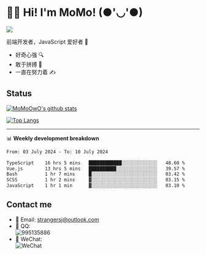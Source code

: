 # 👨‍🎓 Hi! I'm MoMo! (●'◡'●)

[![](https://img.shields.io/badge/-@MoMoOwO-%23181717?style=flat-square&logo=github)](https://github.com/MoMoOwO)

前端开发者，JavaScript 爱好者 💖
- 好奇心强 🔍
- 敢于拼搏 💪
- 一直在努力着 ✍

## Status

[![MoMoOwO's github stats](https://github-readme-stats.vercel.app/api?username=MoMoOwO&show_icons=true&theme=tokyonight)](https://github.com/MoMoOwO)

[![Top Langs](https://github-readme-stats.vercel.app/api/top-langs/?username=MoMoOwO&layout=compact&theme=tokyonight)](https://github.com/MoMoOwO)

---

📊 **Weekly development breakdown**

<!--START_SECTION:waka-->

```txt
From: 03 July 2024 - To: 10 July 2024

TypeScript    16 hrs 5 mins   ████████████░░░░░░░░░░░░░   48.60 %
Vue.js        13 hrs 5 mins   ██████████░░░░░░░░░░░░░░░   39.57 %
Bash          1 hr 7 mins     █░░░░░░░░░░░░░░░░░░░░░░░░   03.42 %
SCSS          1 hr 2 mins     ▓░░░░░░░░░░░░░░░░░░░░░░░░   03.15 %
JavaScript    1 hr 1 min      ▓░░░░░░░░░░░░░░░░░░░░░░░░   03.10 %
```

<!--END_SECTION:waka-->

## Contact me

- 📧 Email: strangersj@outlook.com
- 🐧 QQ:  
  ![995135886](https://i.loli.net/2020/11/27/Yx6eDSQi34Va5IA.jpg)
- 💭 WeChat:  
  ![WeChat](https://i.loli.net/2020/11/27/wWX6uVoIQqig5KP.jpg)
  
